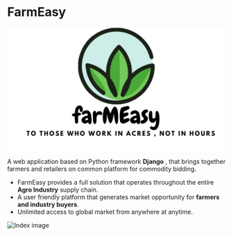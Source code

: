 # FarmEasy

![Logo of farmeasy](/farmeasy.jpeg)

A web application based on Python framework **Django** , that brings together farmers and retailers on common platform for commodity bidding.

* FarmEasy provides a full solution that operates throughout the entire **Agro Industry** supply chain.
* A user friendly platform that generates market opportunity for **farmers and industry buyers**.
* Unlimited access to global market from anywhere at anytime.

![Index image](/Screenshot(3).png)
